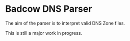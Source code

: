 Badcow DNS Parser
=================

The aim of the parser is to interpret valid DNS Zone files.

This is still a major work in progress.